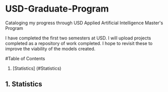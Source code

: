 # USD-Graduate-Program
Cataloging my progress through USD Applied Artificial Intelligence Master's Program

I have completed the first two semesters at USD. I will upload projects completed as a repository of work completed. I hope to revisit these to improve the viability of the models created.

#Table of Contents
1. [Statistics] (#Statistics)

## 1. Statistics
